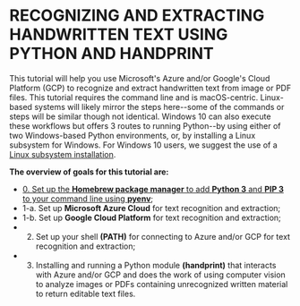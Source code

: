 # RECOGNIZING AND EXTRACTING HANDWRITTEN TEXT USING PYTHON AND HANDPRINT
This tutorial will help you use Microsoft's Azure and/or Google's Cloud Platform (GCP) to recognize and extract handwritten text from image or PDF files.
This tutorial requires the command line and is macOS-centric. 
Linux-based systems will likely mirror the steps here--some of the commands or steps will be similar though not identical. 
Windows 10 can also execute these workflows but offers 3 routes to running Python--by using either of two Windows-based Python environments, or, by installing a Linux subsystem for Windows. For Windows 10 users, we suggest the use of a [Linux subsystem installation](https://realpython.com/installing-python/).

**The overview of goals for this tutorial are:**<br/>
* [0. Set up the **Homebrew package manager** to add **Python 3** and **PIP 3** to your command line using **pyenv**](step_0_cli.md);<br/>
* 1-a. Set up **Microsoft Azure Cloud** for text recognition and extraction;<br/>
* 1-b. Set up **Google Cloud Platform** for text recognition and extraction;<br/>
* 2. Set up your shell **(PATH)** for connecting to Azure and/or GCP for text recognition and extraction;<br/>
* 3. Installing and running a Python module **(handprint)** that interacts with Azure and/or GCP and does the work of using computer vision to analyze images or PDFs containing unrecognized written material to return editable text files. 
